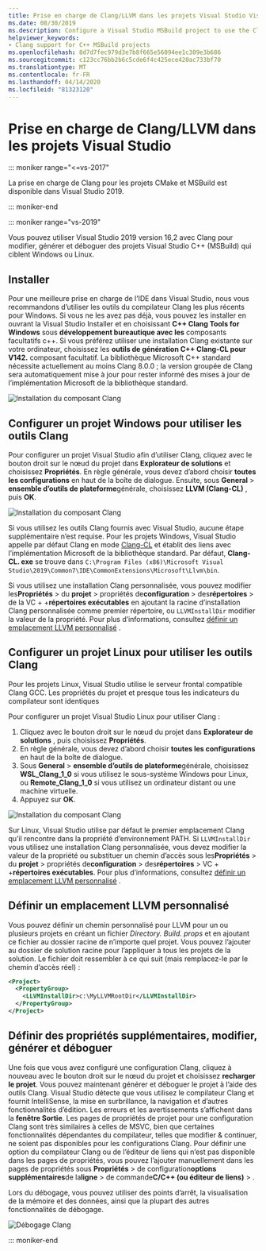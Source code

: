 ```yaml
---
title: Prise en charge de Clang/LLVM dans les projets Visual Studio Visual Studio
ms.date: 08/30/2019
ms.description: Configure a Visual Studio MSBuild project to use the Clang/LLVM toolchain.
helpviewer_keywords:
- Clang support for C++ MSBuild projects
ms.openlocfilehash: 8d7d7fec979d3e7b8f665e56094ee1c309e3b686
ms.sourcegitcommit: c123cc76bb2b6c5cde6f4c425ece420ac733bf70
ms.translationtype: MT
ms.contentlocale: fr-FR
ms.lasthandoff: 04/14/2020
ms.locfileid: "81323120"
---
```

# <a name="clangllvm-support-in-visual-studio-projects"></a>Prise en charge de Clang/LLVM dans les projets Visual Studio

::: moniker range="<=vs-2017"

La prise en charge de Clang pour les projets CMake et MSBuild est disponible dans Visual Studio 2019.

::: moniker-end

::: moniker range="vs-2019"

Vous pouvez utiliser Visual Studio 2019 version 16,2 avec Clang pour modifier, générer et déboguer des projets Visual Studio C++ (MSBuild) qui ciblent Windows ou Linux.

## <a name="install"></a>Installer

Pour une meilleure prise en charge de l’IDE dans Visual Studio, nous vous recommandons d’utiliser les outils du compilateur Clang les plus récents pour Windows. Si vous ne les avez pas déjà, vous pouvez les installer en ouvrant la Visual Studio Installer et en choisissant **C++ Clang Tools for Windows** sous **développement bureautique avec les** composants facultatifs c++. Si vous préférez utiliser une installation Clang existante sur votre ordinateur, choisissez les **outils de génération C++ Clang-CL pour V142.** composant facultatif. La bibliothèque Microsoft C++ standard nécessite actuellement au moins Clang 8.0.0 ; la version groupée de Clang sera automatiquement mise à jour pour rester informé des mises à jour de l’implémentation Microsoft de la bibliothèque standard.

![Installation du composant Clang](media/clang-install-vs2019.png)

## <a name="configure-a-windows-project-to-use-clang-tools"></a>Configurer un projet Windows pour utiliser les outils Clang

Pour configurer un projet Visual Studio afin d’utiliser Clang, cliquez avec le bouton droit sur le nœud du projet dans **Explorateur de solutions** et choisissez **Propriétés**. En règle générale, vous devez d’abord choisir **toutes les configurations** en haut de la boîte de dialogue. Ensuite, sous **General** > **ensemble d’outils de plateforme**générale, choisissez **LLVM (Clang-CL)** , puis **OK**.

![Installation du composant Clang](media/clang-msbuild-prop-page.png)

Si vous utilisez les outils Clang fournis avec Visual Studio, aucune étape supplémentaire n’est requise. Pour les projets Windows, Visual Studio appelle par défaut Clang en mode [Clang-CL](https://llvm.org/devmtg/2014-04/PDFs/Talks/clang-cl.pdf) et établit des liens avec l’implémentation Microsoft de la bibliothèque standard. Par défaut, **Clang-CL. exe** se trouve dans `C:\Program Files (x86)\Microsoft Visual Studio\2019\Common7\IDE\CommonExtensions\Microsoft\Llvm\bin`.

Si vous utilisez une installation Clang personnalisée, vous pouvez modifier les**Propriétés** > du **projet** > propriétés de**configuration** > des**répertoires** > de la VC + +**répertoires exécutables** en ajoutant la racine d’installation Clang personnalisée comme premier répertoire, ou `LLVMInstallDir` modifier la valeur de la propriété. Pour plus d’informations, consultez [définir un emplacement LLVM personnalisé](#custom_llvm_location) .

## <a name="configure-a-linux-project-to-use-clang-tools"></a>Configurer un projet Linux pour utiliser les outils Clang

Pour les projets Linux, Visual Studio utilise le serveur frontal compatible Clang GCC. Les propriétés du projet et presque tous les indicateurs du compilateur sont identiques

Pour configurer un projet Visual Studio Linux pour utiliser Clang :

1. Cliquez avec le bouton droit sur le nœud du projet dans **Explorateur de solutions** , puis choisissez **Propriétés**.
1. En règle générale, vous devez d’abord choisir **toutes les configurations** en haut de la boîte de dialogue.
1. Sous **General** > **ensemble d’outils de plateforme**générale, choisissez **WSL_Clang_1_0** si vous utilisez le sous-système Windows pour Linux, ou **Remote_Clang_1_0** si vous utilisez un ordinateur distant ou une machine virtuelle.
1. Appuyez sur **OK**.

![Installation du composant Clang](media/clang-msbuild-prop-page.png)

Sur Linux, Visual Studio utilise par défaut le premier emplacement Clang qu’il rencontre dans la propriété d’environnement PATH. Si `LLVMInstallDir` vous utilisez une installation Clang personnalisée, vous devez modifier la valeur de la propriété ou substituer un chemin d’accès sous les**Propriétés** > du **projet** > propriétés de**configuration** > des**répertoires** > VC + +**répertoires exécutables**. Pour plus d’informations, consultez [définir un emplacement LLVM personnalisé](#custom_llvm_location) .

## <a name="set-a-custom-llvm-location"></a><a name="custom_llvm_location"></a>Définir un emplacement LLVM personnalisé

Vous pouvez définir un chemin personnalisé pour LLVM pour un ou plusieurs projets en créant un fichier *Directory. Build. props* et en ajoutant ce fichier au dossier racine de n’importe quel projet. Vous pouvez l’ajouter au dossier de solution racine pour l’appliquer à tous les projets de la solution. Le fichier doit ressembler à ce qui suit (mais remplacez-le par le chemin d’accès réel) :

```xml
<Project>
  <PropertyGroup>
    <LLVMInstallDir>c:\MyLLVMRootDir</LLVMInstallDir>
  </PropertyGroup>
</Project>
```

## <a name="set-additional-properties-edit-build-and-debug"></a>Définir des propriétés supplémentaires, modifier, générer et déboguer

Une fois que vous avez configuré une configuration Clang, cliquez à nouveau avec le bouton droit sur le nœud du projet et choisissez **recharger le projet**. Vous pouvez maintenant générer et déboguer le projet à l’aide des outils Clang. Visual Studio détecte que vous utilisez le compilateur Clang et fournit IntelliSense, la mise en surbrillance, la navigation et d’autres fonctionnalités d’édition. Les erreurs et les avertissements s’affichent dans la **fenêtre Sortie**. Les pages de propriétés de projet pour une configuration Clang sont très similaires à celles de MSVC, bien que certaines fonctionnalités dépendantes du compilateur, telles que modifier & continuer, ne soient pas disponibles pour les configurations Clang. Pour définir une option du compilateur Clang ou de l’éditeur de liens qui n’est pas disponible dans les pages de propriétés, vous pouvez l’ajouter manuellement dans les pages de propriétés sous **Propriétés** > de configuration**options supplémentaires**de la**ligne** > de commande**C/C++ (ou éditeur de liens)** > .

Lors du débogage, vous pouvez utiliser des points d’arrêt, la visualisation de la mémoire et des données, ainsi que la plupart des autres fonctionnalités de débogage.  

![Débogage Clang](media/clang-debug-msbuild.png)

::: moniker-end
